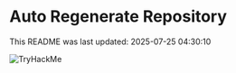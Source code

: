 # Auto Regenerate Repository

This README was last updated: 2025-07-25 04:30:10

 ![TryHackMe](https://tryhackme.com/badge/533634)
